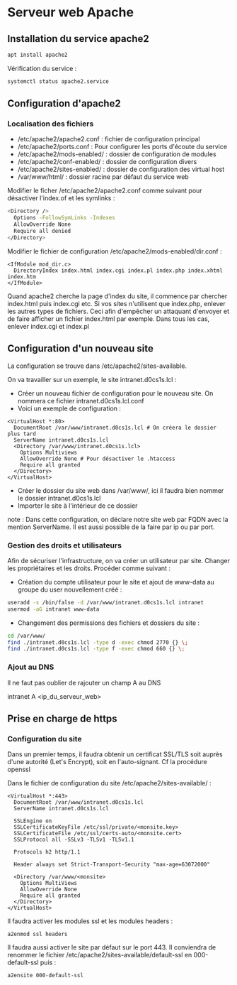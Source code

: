 # Serveur web Apache
## Installation du service apache2

```bash
apt install apache2
```

Vérification du service :

```bash
systemctl status apache2.service
```

## Configuration d'apache2

### Localisation des fichiers

- /etc/apache2/apache2.conf : fichier de configuration principal
- /etc/apache2/ports.conf : Pour configurer les ports d'écoute du service
- /etc/apache2/mods-enabled/ : dossier de configuration de modules
- /etc/apache2/conf-enabled/ : dossier de configuration divers
- /etc/apache2/sites-enabled/ : dossier de configuration des virtual host
- /var/www/html/ : dossier racine par défaut du service web

Modifier le ficher /etc/apache2/apache2.conf comme suivant pour désactiver l'index.of et les symlinks :

```bash
<Directory />
  Options -FollowSymLinks -Indexes
  AllowOverride None
  Require all denied
</Directory>
```

Modifier le fichier de configuration /etc/apache2/mods-enabled/dir.conf : 
```
<IfModule mod_dir.c>
  DirectoryIndex index.html index.cgi index.pl index.php index.xhtml index.htm
</IfModule>
```
Quand apache2 cherche la page d'index du site, il commence par chercher index.html puis index.cgi etc. Si vos sites n'utilisent que index.php, enlever les autres types de fichiers.
Ceci afin d'empêcher un attaquant d'envoyer et de faire afficher un fichier index.html par exemple. Dans tous les cas, enlever index.cgi et index.pl

## Configuration d'un nouveau site

La configuration se trouve dans /etc/apache2/sites-available.

On va travailler sur un exemple, le site intranet.d0cs1s.lcl : 

- Créer un nouveau fichier de configuration pour le nouveau site. On nommera ce fichier intranet.d0cs1s.lcl.conf
- Voici un exemple de configuration :
```
<VirtualHost *:80>
  DocumentRoot /var/www/intranet.d0cs1s.lcl # On créera le dossier plus tard
  ServerName intranet.d0cs1s.lcl
  <Directory /var/www/intranet.d0cs1s.lcl>
    Options Multiviews
    AllowOverride None # Pour désactiver le .htaccess
    Require all granted
  </Directory>
</VirtualHost>
```
- Créer le dossier du site web dans /var/www/, ici il faudra bien nommer le dossier intranet.d0cs1s.lcl
- Importer le site à l'intérieur de ce dossier

note : Dans cette configuration, on déclare notre site web par FQDN avec la mention ServerName. Il est aussi possible de la faire par ip ou par port.

### Gestion des droits et utilisateurs

Afin de sécuriser l'infrastructure, on va créer un utilisateur par site. Changer les propriétaires et les droits. Procéder comme suivant :

- Création du compte utilisateur pour le site et ajout de www-data au groupe du user nouvellement créé : 
```bash
useradd -s /bin/false -d /var/www/intranet.d0cs1s.lcl intranet
usermod -aG intranet www-data
```

- Changement des permissions des fichiers et dossiers du site :
```bash
cd /var/www/
find ./intranet.d0cs1s.lcl -type d -exec chmod 2770 {} \;
find ./intranet.d0cs1s.lcl -type f -exec chmod 660 {} \;
```

### Ajout au DNS

Il ne faut pas oublier de rajouter un champ A au DNS

intranet  A <ip_du_serveur_web>

## Prise en charge de https

### Configuration du site

Dans un premier temps, il faudra obtenir un certificat SSL/TLS soit auprès d'une autorité (Let's Encrypt), soit en l'auto-signant. Cf la procédure openssl

Dans le fichier de configuration du site /etc/apache2/sites-available/<monsite> : 

```
<VirtualHost *:443>
  DocumentRoot /var/www/intranet.d0cs1s.lcl
  ServerName intranet.d0cs1s.lcl
  
  SSLEngine on
  SSLCertificateKeyFile /etc/ssl/private/<monsite.key>
  SSLCertificateFile /etc/ssl/certs-auto/<monsite.cert>
  SSLProtocol all -SSLv3 -TLSv1 -TLSv1.1
  
  Protocols h2 http/1.1
  
  Header always set Strict-Transport-Security "max-age=63072000"
  
  <Directory /var/www/<monsite>
    Options MultiViews
    AllowOverride None
    Require all granted
  </Directory>
</VirtualHost>
```
  
Il faudra activer les modules ssl et les modules headers :
```
a2enmod ssl headers
```
  
Il faudra aussi activer le site par défaut sur le port 443. Il conviendra de renommer le fichier /etc/apache2/sites-available/default-ssl en 000-default-ssl puis : 
```
a2ensite 000-default-ssl
```
